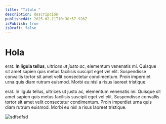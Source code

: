 ```yaml
---
title: "Titulo "
description: descripción
publishedAt: 2025-02-11T10:38:57.926Z
isPublish: true
isDraft: false
---
```

# **H﻿ola** 

erat. **In ligula tellus**, ultri*ces ut justo ac*, elementum venenatis mi. Quisque sit amet sapien quis metus facilisis suscipit eget vel elit. Suspendisse convallis tortor sit amet velit consectetur condimentum. Proin imperdiet urna quis diam rutrum euismod. Morbi eu nisl a risus laoreet tristique. 

erat. In ligula tellus, ultrices ut justo ac, elementum venenatis mi. Quisque sit amet sapien quis metus facilisis suscipit eget vel elit. Suspendisse convallis tortor sit amet velit consectetur condimentum. Proin imperdiet urna quis diam rutrum euismod. Morbi eu nisl a risus laoreet tristique. 



![sdfsdfsd](/images/screenshot-2025-02-11-113836.png "sdfdsfsd")